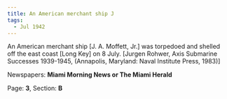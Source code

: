 ```yaml
---  
title: An American merchant ship J  
tags:  
  - Jul 1942  
---  
```

  
An American merchant ship [J. A. Moffett, Jr.] was torpedoed and shelled off the east coast [Long Key] on 8 July. [Jurgen Rohwer, Axis Submarine Successes 1939-1945, (Annapolis, Maryland: Naval Institute Press, 1983)]  
  
Newspapers: **Miami Morning News or The Miami Herald**  
  
Page: **3**, Section: **B** 
